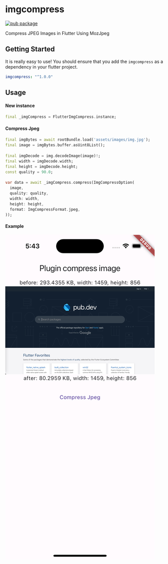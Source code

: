 # imgcompress

[![pub package](https://img.shields.io/pub/v/imgcompress.svg)](https://pub.dartlang.org/packages/imgcompress)

Compress JPEG Images in Flutter Using MozJpeg

## Getting Started

It is really easy to use! You should ensure that you add the `imgcompress` as a dependency in your flutter project.

```yaml
imgcompress: "^1.0.0"
```

## Usage

#### New instance

```dart
final _imgCompress = FlutterImgCompress.instance;
```

#### Compress Jpeg

```dart
final imgBytes = await rootBundle.load('assets/images/img.jpg');
final image = imgBytes.buffer.asUint8List();

final imgDecode = img.decodeImage(image)!;
final width = imgDecode.width;
final height = imgDecode.height;
const quality = 90.0;

var data = await _imgCompress.compress(ImgCompressOption(
  image,
  quality: quality,
  width: width,
  height: height,
  format: ImgCompressFormat.jpeg,
));
```

#### Example

![screenshot.png](example/screenshot.png)
